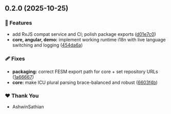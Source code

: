 ## 0.2.0 (2025-10-25)

### 🚀 Features

- add RxJS compat service and CI; polish package exports ([d01e7c0](https://github.com/AshwinSathian/ngx-runtime-i18n/commit/d01e7c0))
- **core, angular, demo:** implement working runtime i18n with live language switching and logging ([454da6a](https://github.com/AshwinSathian/ngx-runtime-i18n/commit/454da6a))

### 🩹 Fixes

- **packaging:** correct FESM export path for core + set repository URLs ([1a66667](https://github.com/AshwinSathian/ngx-runtime-i18n/commit/1a66667))
- **core:** make ICU plural parsing brace-balanced and robust ([6603f4b](https://github.com/AshwinSathian/ngx-runtime-i18n/commit/6603f4b))

### ❤️ Thank You

- AshwinSathian